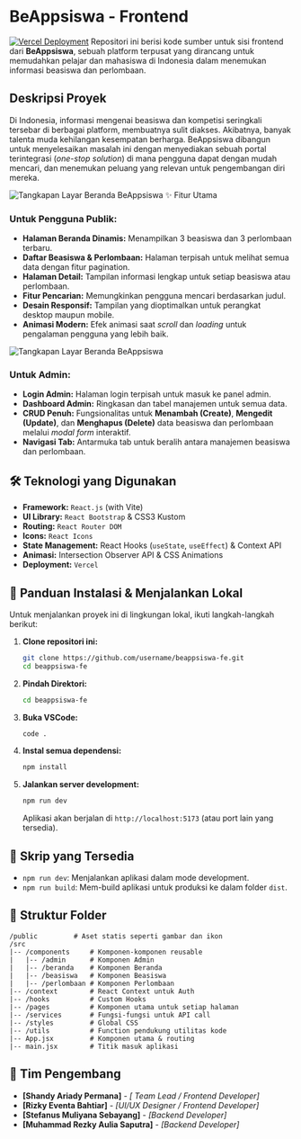# BeAppsiswa - Frontend

[![Vercel Deployment](https://img.shields.io/badge/Deployment-Vercel-black?style=for-the-badge&logo=vercel)](https://beappsiswa-fe.vercel.app/) 
Repositori ini berisi kode sumber untuk sisi frontend dari **BeAppsiswa**, sebuah platform terpusat yang dirancang untuk memudahkan pelajar dan mahasiswa di Indonesia dalam menemukan informasi beasiswa dan perlombaan.

## Deskripsi Proyek

Di Indonesia, informasi mengenai beasiswa dan kompetisi seringkali tersebar di berbagai platform, membuatnya sulit diakses. Akibatnya, banyak talenta muda kehilangan kesempatan berharga. BeAppsiswa dibangun untuk menyelesaikan masalah ini dengan menyediakan sebuah portal terintegrasi (*one-stop solution*) di mana pengguna dapat dengan mudah mencari, dan menemukan peluang yang relevan untuk pengembangan diri mereka.

![Tangkapan Layar Beranda BeAppsiswa](https://i.imgur.com/U4sZgkG.jpeg)
✨ Fitur Utama

### Untuk Pengguna Publik:
-   **Halaman Beranda Dinamis:** Menampilkan 3 beasiswa dan 3 perlombaan terbaru.
-   **Daftar Beasiswa & Perlombaan:** Halaman terpisah untuk melihat semua data dengan fitur pagination.
-   **Halaman Detail:** Tampilan informasi lengkap untuk setiap beasiswa atau perlombaan.
-   **Fitur Pencarian:** Memungkinkan pengguna mencari berdasarkan judul.
-   **Desain Responsif:** Tampilan yang dioptimalkan untuk perangkat desktop maupun mobile.
-   **Animasi Modern:** Efek animasi saat *scroll* dan *loading* untuk pengalaman pengguna yang lebih baik.

![Tangkapan Layar Beranda BeAppsiswa](https://i.imgur.com/fSwEFJC.jpeg)
### Untuk Admin:
-   **Login Admin:** Halaman login terpisah untuk masuk ke panel admin.
-   **Dashboard Admin:** Ringkasan dan tabel manajemen untuk semua data.
-   **CRUD Penuh:** Fungsionalitas untuk **Menambah (Create)**, **Mengedit (Update)**, dan **Menghapus (Delete)** data beasiswa dan perlombaan melalui *modal form* interaktif.
-   **Navigasi Tab:** Antarmuka tab untuk beralih antara manajemen beasiswa dan perlombaan.

## 🛠️ Teknologi yang Digunakan

-   **Framework:** `React.js` (with Vite)
-   **UI Library:** `React Bootstrap` & CSS3 Kustom
-   **Routing:** `React Router DOM`
-   **Icons:** `React Icons`
-   **State Management:** React Hooks (`useState`, `useEffect`) & Context API
-   **Animasi:** Intersection Observer API & CSS Animations
-   **Deployment:** `Vercel`

## 🚀 Panduan Instalasi & Menjalankan Lokal

Untuk menjalankan proyek ini di lingkungan lokal, ikuti langkah-langkah berikut:

1.  **Clone repositori ini:**
    ```bash
    git clone https://github.com/username/beappsiswa-fe.git
    cd beappsiswa-fe
    ```

2.  **Pindah Direktori:**
    ```bash
    cd beappsiswa-fe
    ```
    
3.  **Buka VSCode:**
    ```bash
    code .
    ```

4.  **Instal semua dependensi:**
    ```bash
    npm install
    ```

5.  **Jalankan server development:**
    ```bash
    npm run dev
    ```
    Aplikasi akan berjalan di `http://localhost:5173` (atau port lain yang tersedia).

## 📜 Skrip yang Tersedia

-   `npm run dev`: Menjalankan aplikasi dalam mode development.
-   `npm run build`: Mem-build aplikasi untuk produksi ke dalam folder `dist`.

## 📁 Struktur Folder

```
/public         # Aset statis seperti gambar dan ikon
/src
|-- /components     # Komponen-komponen reusable
|   |-- /admin      # Komponen Admin
|   |-- /beranda    # Komponen Beranda
|   |-- /beasiswa   # Komponen Beasiswa
|   |-- /perlombaan # Komponen Perlombaan
|-- /context        # React Context untuk Auth
|-- /hooks          # Custom Hooks 
|-- /pages          # Komponen utama untuk setiap halaman
|-- /services       # Fungsi-fungsi untuk API call
|-- /styles         # Global CSS
|-- /utils          # Function pendukung utilitas kode
|-- App.jsx         # Komponen utama & routing
|-- main.jsx        # Titik masuk aplikasi
```

## 👥 Tim Pengembang

-   **[Shandy Ariady Permana]** - *[ Team Lead / Frontend Developer]*
-   **[Rizky Eventa Bahtiar]** - *[UI/UX Designer / Frontend Developer]*
-   **[Stefanus Muliyana Sebayang]** - *[Backend Developer]*
-   **[Muhammad Rezky Aulia Saputra]** - *[Backend Developer]*
